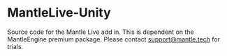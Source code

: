 # MantleLive-Unity
Source code for the Mantle Live add in. This is dependent on the MantleEngine premium package. Please contact support@mantle.tech for trials.
